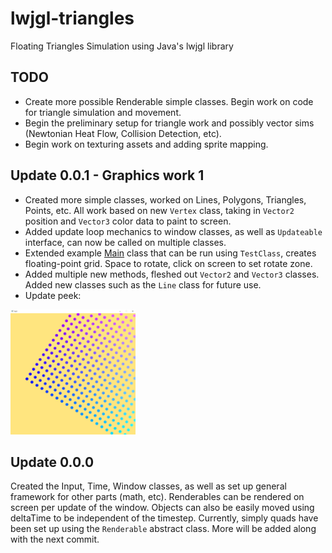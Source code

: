 # lwjgl-triangles
Floating Triangles Simulation using Java's lwjgl library


## TODO
- Create more possible Renderable simple classes. Begin work on code for triangle simulation and movement.
- Begin the preliminary setup for triangle work and possibly vector sims (Newtonian Heat Flow, Collision Detection, etc).
- Begin work on texturing assets and adding sprite mapping.

## Update 0.0.1 - Graphics work 1
- Created more simple classes, worked on Lines, Polygons, Triangles, Points, etc. All work based on new `Vertex` class, taking in `Vector2` position and `Vector3` color data to paint to screen.
- Added update loop mechanics to window classes, as well as `Updateable` interface, can now be called on multiple classes.
- Extended example [Main](https://github.com/TheVizWiz/lwjgl-triangles/blob/main/src/main/Main.java) class that can be run using `TestClass`, creates floating-point grid. Space to rotate, click on screen to set rotate zone.
- Added multiple new methods, fleshed out `Vector2` and `Vector3` classes. Added new classes such as the `Line` class for future use. 
- Update peek:<br>
<img src = "https://github.com/TheVizWiz/lwjgl-triangles/blob/main/src/resources/rotating_points.png" width = "200" height = "200" alt = "rotating points 0.0.1">



## Update 0.0.0
Created the Input, Time, Window classes, as well as set up general framework for other parts (math, etc). Renderables can be rendered on screen per update of the window.
Objects can also be easily moved using deltaTime to be independent of the timestep.
Currently, simply quads have been set up using the `Renderable` abstract class. More will be added along with the next commit.


